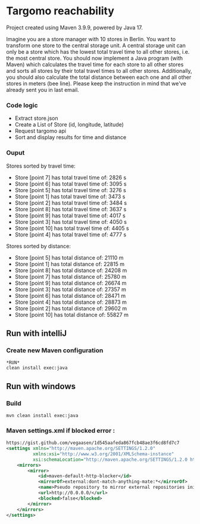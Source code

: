 # Targomo reachability

Project created using Maven 3.9.9, powered by Java 17.

Imagine you are a store manager with 10 stores in Berlin. You want to transform one store to the central storage unit. A central storage unit can only be a store which has the lowest total travel time to all other stores, i.e. the most central store. You should now implement a Java program (with Maven) which calculates the travel time for each store to all other stores and sorts all stores by their total travel times to all other stores. Additionally, you should also calculate the total distance between each one and all other stores in meters (bee line). Please keep the instruction in mind that we've already sent you in last email.

### Code logic
* Extract store.json
* Create a List of Store (id, longitude, latitude)
* Request targomo api
* Sort and display results for time and distance

### Ouput
Stores sorted by travel time:
* Store [point 7] has total travel time of: 2826 s
* Store [point 6] has total travel time of: 3095 s
* Store [point 5] has total travel time of: 3276 s
* Store [point 1] has total travel time of: 3473 s
* Store [point 2] has total travel time of: 3484 s
* Store [point 8] has total travel time of: 3637 s
* Store [point 9] has total travel time of: 4017 s
* Store [point 3] has total travel time of: 4050 s
* Store [point 10] has total travel time of: 4405 s
* Store [point 4] has total travel time of: 4777 s

Stores sorted by distance:
* Store [point 5] has total distance of: 21110 m
* Store [point 1] has total distance of: 22815 m
* Store [point 8] has total distance of: 24208 m
* Store [point 7] has total distance of: 25780 m
* Store [point 9] has total distance of: 26674 m
* Store [point 3] has total distance of: 27357 m
* Store [point 6] has total distance of: 28471 m
* Store [point 4] has total distance of: 28873 m
* Store [point 2] has total distance of: 29602 m
* Store [point 10] has total distance of: 55827 m

## Run with intelliJ

### Create new Maven configuration

````
*RUN*
clean install exec:java
````

## Run with windows

### Build

````
mvn clean install exec:java
````

### Maven settings.xml if blocked error :
````xml
https://gist.github.com/vegaasen/1d545aafeda867fcb48ae3f6cd8fd7c7
<settings xmlns="http://maven.apache.org/SETTINGS/1.2.0"
          xmlns:xsi="http://www.w3.org/2001/XMLSchema-instance"
          xsi:schemaLocation="http://maven.apache.org/SETTINGS/1.2.0 http://maven.apache.org/xsd/settings-1.2.0.xsd">
    <mirrors>
        <mirror>
            <id>maven-default-http-blocker</id>
            <mirrorOf>external:dont-match-anything-mate:*</mirrorOf>
            <name>Pseudo repository to mirror external repositories initially using HTTP.</name>
            <url>http://0.0.0.0/</url>
            <blocked>false</blocked>
        </mirror>
    </mirrors>
</settings>
````